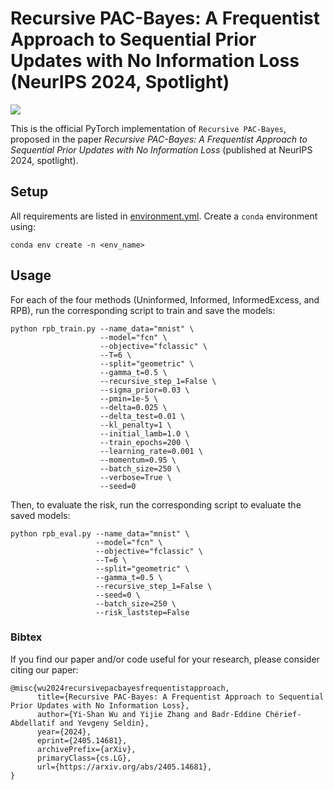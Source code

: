 # Recursive PAC-Bayes: A Frequentist Approach to Sequential Prior Updates with No Information Loss (NeurIPS 2024, Spotlight)

[![](https://img.shields.io/badge/arXiv-2203.16481-red)](https://arxiv.org/abs/2405.14681)

This is the official PyTorch implementation of `Recursive PAC-Bayes`, proposed in the paper _Recursive PAC-Bayes: A Frequentist Approach to Sequential Prior Updates with No Information Loss_ (published at NeurIPS 2024, spotlight). 

## Setup
All requirements are listed in [environment.yml](./environment.yml). Create a `conda` environment using:
```
conda env create -n <env_name>
```

## Usage
For each of the four methods (Uninformed, Informed, InformedExcess, and RPB), run the corresponding script to train and save the models:
```shell
python rpb_train.py --name_data="mnist" \
                    --model="fcn" \
                    --objective="fclassic" \
                    --T=6 \
                    --split="geometric" \
                    --gamma_t=0.5 \
                    --recursive_step_1=False \
                    --sigma_prior=0.03 \
                    --pmin=1e-5 \
                    --delta=0.025 \
                    --delta_test=0.01 \
                    --kl_penalty=1 \
                    --initial_lamb=1.0 \
                    --train_epochs=200 \
                    --learning_rate=0.001 \
                    --momentum=0.95 \
                    --batch_size=250 \
                    --verbose=True \
                    --seed=0 
```
Then, to evaluate the risk, run the corresponding script to evaluate the saved models:
```shell
python rpb_eval.py --name_data="mnist" \
                   --model="fcn" \
                   --objective="fclassic" \
                   --T=6 \
                   --split="geometric" \
                   --gamma_t=0.5 \
                   --recursive_step_1=False \
                   --seed=0 \
                   --batch_size=250 \
                   --risk_laststep=False
```
### Bibtex
If you find our paper and/or code useful for your research, please consider citing our paper:
```
@misc{wu2024recursivepacbayesfrequentistapproach,
      title={Recursive PAC-Bayes: A Frequentist Approach to Sequential Prior Updates with No Information Loss}, 
      author={Yi-Shan Wu and Yijie Zhang and Badr-Eddine Chérief-Abdellatif and Yevgeny Seldin},
      year={2024},
      eprint={2405.14681},
      archivePrefix={arXiv},
      primaryClass={cs.LG},
      url={https://arxiv.org/abs/2405.14681}, 
}
```